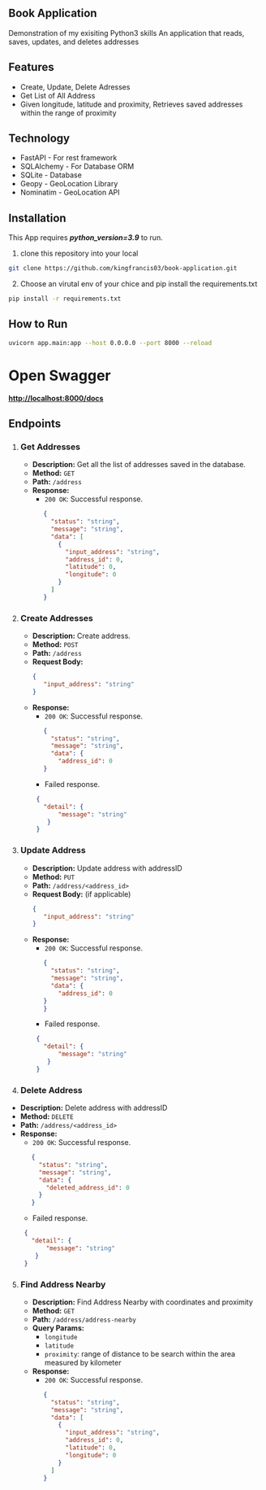 ## Book Application

Demonstration of my exisiting Python3 skills
An application that reads, saves, updates, and deletes addresses
## Features
- Create, Update, Delete Adresses
- Get List of All Address
- Given longitude, latitude and proximity, Retrieves saved addresses within the range of proximity

## Technology

- FastAPI - For rest framework
- SQLAlchemy - For Database ORM
- SQLite - Database
- Geopy - GeoLocation Library
- Nominatim - GeoLocation API

## Installation

This App requires ***python_version=3.9*** to run.

1. clone this repository into your local

```sh
git clone https://github.com/kingfrancis03/book-application.git
```

2. Choose an virutal env of your chice and pip install the requirements.txt

```sh
pip install -r requirements.txt
```

## How to Run
```sh
uvicorn app.main:app --host 0.0.0.0 --port 8000 --reload
```

# Open Swagger

 **<http://localhost:8000/docs>**
 
 ## Endpoints

1. ### Get Addresses

   - **Description:** Get all the list of addresses saved in the database.
   - **Method:** `GET`
   - **Path:** `/address`
   - **Response:**
     - `200 OK`: Successful response.
     ```json
        {
          "status": "string",
          "message": "string",
          "data": [
            {
              "input_address": "string",
              "address_id": 0,
              "latitude": 0,
              "longitude": 0
            }
          ]
        }
     ```
2. ### Create Addresses

   - **Description:** Create address.
   - **Method:** `POST`
   - **Path:** `/address`
   - **Request Body:**
     ```json
     {
        "input_address": "string"
     }
     ```
   - **Response:**
     - `200 OK`: Successful response.
     ```json
        {
          "status": "string",
          "message": "string",
          "data": {
            "address_id": 0
        }
     ```
     - Failed response.
     ```json
      {
        "detail": {
            "message": "string"
         }
      }
     ```
3. ### Update Address

   - **Description:** Update address with addressID
   - **Method:** `PUT`
   - **Path:** `/address/<address_id>`
   - **Request Body:** (if applicable)
     ```json
     {
        "input_address": "string"
     }
     ```
   - **Response:**
     - `200 OK`: Successful response.
     ```json
        {
          "status": "string",
          "message": "string",
          "data": {
            "address_id": 0
        }
        }
     ```
     - Failed response.
     ```json
      {
        "detail": {
            "message": "string"
         }
      }
     ```
  4. ### Delete Address

   - **Description:** Delete address with addressID
   - **Method:** `DELETE`
   - **Path:** `/address/<address_id>`
   - **Response:**
     - `200 OK`: Successful response.
     ```json
        {
          "status": "string",
          "message": "string",
          "data": {
            "deleted_address_id": 0
          }
        }
     ```
     - Failed response.
     ```json
      {
        "detail": {
            "message": "string"
         }
      }
     ```
5. ### Find Address Nearby

   - **Description:** Find Address Nearby with coordinates and proximity
   - **Method:** `GET`
   - **Path:** `/address/address-nearby`
   - **Query Params:**
     - `longitude`
     - `latitude`
     - `proximity`: range of distance to be search within the area measured by kilometer
   - **Response:**
     - `200 OK`: Successful response.
     ```json
        {
          "status": "string",
          "message": "string",
          "data": [
            {
              "input_address": "string",
              "address_id": 0,
              "latitude": 0,
              "longitude": 0
            }
          ]
        }
     ````